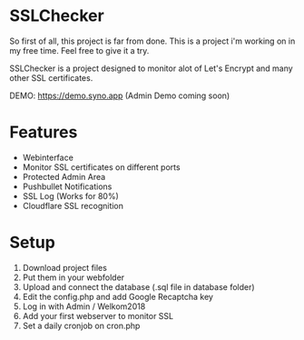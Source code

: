 # SSLChecker

So first of all, this project is far from done. This is a project i'm working on in my free time. Feel free to give it a try.

SSLChecker is a project designed to monitor alot of Let's Encrypt and many other SSL certificates.

DEMO: https://demo.syno.app (Admin Demo coming soon)

# Features
- Webinterface
- Monitor SSL certificates on different ports
- Protected Admin Area
- Pushbullet Notifications
- SSL Log (Works for 80%)
- Cloudflare SSL recognition

# Setup
1. Download project files
2. Put them in your webfolder
3. Upload and connect the database (.sql file in database folder)
4. Edit the config.php and add Google Recaptcha key
5. Log in with Admin / Welkom2018
6. Add your first webserver to monitor SSL
7. Set a daily cronjob on cron.php
